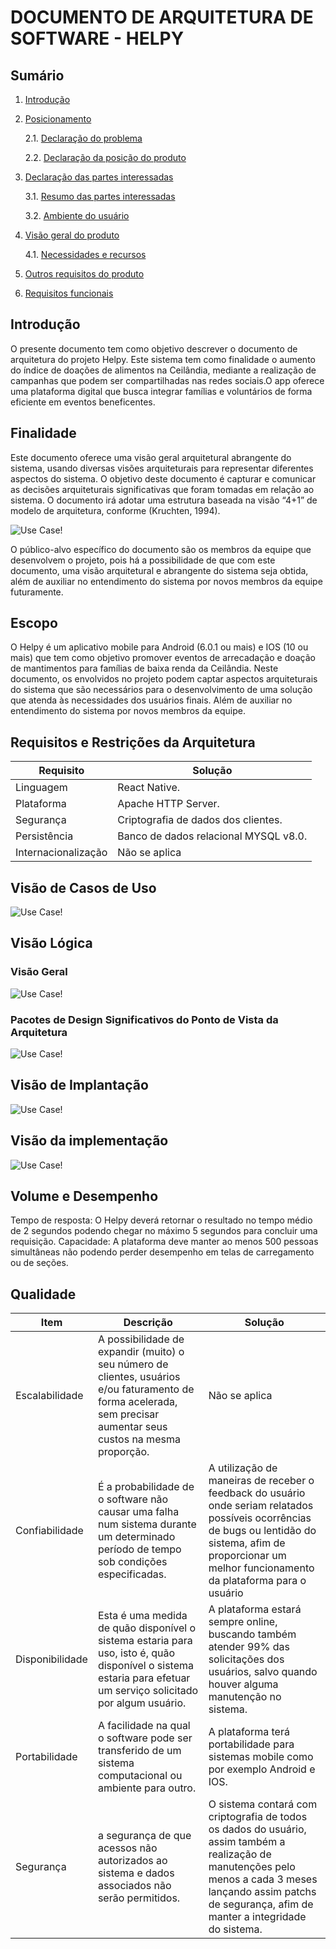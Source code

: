 # DOCUMENTO DE ARQUITETURA DE SOFTWARE - HELPY

## Sumário

1. [Introdução](#introdução)
   
2. [Posicionamento](#posicionamento)
   
    2.1. [Declaração do problema](#1-declaração-do-problema)

    2.2. [Declaração da posição do produto](#1-declaração-da-posição-do-produto)

3. [Declaração das partes interessadas](#declaração-das-partes-interessadas)
   
    3.1. [Resumo das partes interessadas](#1-resumo-das-partes-interessadas)

    3.2. [Ambiente do usuário](#2-ambiente-do-usuário)

4. [Visão geral do produto](#visão-geral-do-produto)
   
    4.1. [Necessidades e recursos](#1-necessidades-e-recursos)

5. [Outros requisitos do produto](#outros-requisitos-do-produto)
   
6. [Requisitos funcionais](#requisitos-funcionais)

## Introdução

O presente documento tem como objetivo descrever o documento de arquitetura do projeto Helpy. Este sistema tem como finalidade o aumento do índice de doações de alimentos na Ceilândia, mediante a realização de campanhas que podem ser compartilhadas nas redes sociais.O app oferece uma plataforma digital que busca integrar famílias e voluntários de forma eficiente em eventos beneficentes.

## Finalidade

Este documento oferece uma visão geral arquitetural abrangente do sistema, usando diversas visões arquiteturais para representar diferentes aspectos do sistema. O objetivo deste documento é capturar e comunicar as decisões arquiteturais significativas que foram tomadas em relação ao sistema. O documento irá adotar uma estrutura baseada na visão “4+1” de modelo de arquitetura, conforme (Kruchten, 1994).

![Use Case!](img/visao-4x1.png "Visões 4+1 da arquitetura de software (Kruchten, 1994)")

O público-alvo específico do documento são os membros da equipe que desenvolvem o projeto, pois há a possibilidade de que com este documento, uma visão arquitetural e abrangente do sistema seja obtida, além de auxiliar no entendimento do sistema por novos membros da equipe
futuramente.

## Escopo

O Helpy é um aplicativo mobile para Android (6.0.1 ou mais) e IOS (10 ou mais) que tem como objetivo promover eventos de arrecadação e doação de mantimentos para famílias de baixa renda da Ceilândia. Neste documento, os envolvidos no projeto podem captar aspectos arquiteturais do sistema que são necessários para o desenvolvimento de uma solução que atenda às necessidades dos usuários finais. Além de auxiliar no entendimento do sistema por novos membros da equipe.

## Requisitos e Restrições da Arquitetura

 | Requisito           | Solução                               |
 | ------------------- | ------------------------------------- |
 | Linguagem           | React Native.                         |
 | Plataforma          | Apache HTTP Server.                   |
 | Segurança           | Criptografia de dados dos clientes.   |
 | Persistência        | Banco de dados relacional MYSQL v8.0. |
 | Internacionalização | Não se aplica                         |
  
## Visão de Casos de Uso

![Use Case!](/usercase/UseCaseHelpy.png "Diagrama de Casos de Uso do Sistema")

## Visão Lógica

### Visão Geral

![Use Case!](/img/visao-geral.png "Visão Geral")

### Pacotes de Design Significativos do Ponto de Vista da Arquitetura

![Use Case!](/img/diagrama-de-pacotes.png "Diagrama de pacotes")

## Visão de Implantação

![Use Case!](/img/diagrama-de-implantacao.png "Diagrama de pacotes")

## Visão da implementação

![Use Case!](/img/diagrama-de-implementacao.png "Diagrama de pacotes")

## Volume e Desempenho

Tempo de resposta: O Helpy deverá retornar o resultado no tempo médio de 2 segundos
podendo chegar no máximo 5 segundos para concluir uma requisição.
Capacidade: A plataforma deve manter ao menos 500 pessoas simultâneas não podendo
perder desempenho em telas de carregamento ou de seções.

## Qualidade

| Item            | Descrição                                                                                                                                                         | Solução                                                                                                                                                                                                          |
| --------------- | ----------------------------------------------------------------------------------------------------------------------------------------------------------------- | ---------------------------------------------------------------------------------------------------------------------------------------------------------------------------------------------------------------- |
| Escalabilidade  | A possibilidade de expandir (muito) o seu número de clientes, usuários e/ou faturamento de forma acelerada, sem precisar aumentar seus custos na mesma proporção. | Não se aplica                                                                                                                                                                                                    |
| Confiabilidade  | É a probabilidade de o software não causar uma falha num sistema durante um determinado período de tempo sob condições especificadas.                             | A utilização de maneiras de receber o feedback do usuário onde seriam relatados possíveis ocorrências de bugs ou lentidão do sistema, afim de proporcionar um melhor funcionamento da plataforma para o usuário  |
| Disponibilidade | Esta é uma medida de quão disponível o sistema estaria para uso, isto é, quão disponível o sistema estaria para efetuar um serviço solicitado por algum usuário.  | A plataforma estará sempre online, buscando também atender 99% das solicitações dos usuários, salvo quando houver alguma manutenção no sistema.                                                                  |
| Portabilidade   | A facilidade na qual o software pode ser transferido de um sistema computacional ou ambiente para outro.                                                          | A plataforma terá portabilidade para sistemas mobile como por exemplo Android e IOS.                                                                                                                             |
| Segurança       | a segurança de que acessos não autorizados ao sistema e dados associados não serão permitidos.                                                                    | O sistema contará com criptografia de todos os dados do usuário, assim também a realização de manutenções pelo menos a cada 3 meses lançando assim patchs de segurança, afim de manter a integridade do sistema. |
  